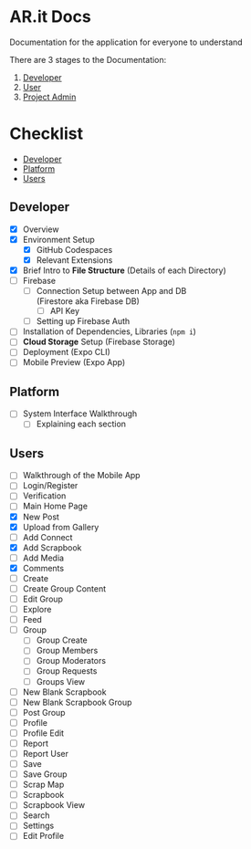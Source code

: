 <!-- omit from toc -->
# AR.it Docs
Documentation for the application for everyone to understand

There are 3 stages to the Documentation:

1. [Developer](./developer/)
2. [User](./user/)
3. [Project Admin](./project-admin)

<!-- omit from toc -->
# Checklist

- [Developer](#developer)
- [Platform](#platform)
- [Users](#users)

## Developer
- [x] Overview
- [x] Environment Setup
  - [x] GitHub Codespaces
  - [x] Relevant Extensions
- [x] Brief Intro to **File Structure** (Details of each Directory)
- [ ] Firebase
  - [ ] Connection Setup between App and DB<br>(Firestore aka Firebase DB)
    - [ ] API Key
  - [ ] Setting up Firebase Auth
- [ ] Installation of Dependencies, Libraries (`npm i`)
- [ ] **Cloud Storage** Setup (Firebase Storage)
- [ ] Deployment (Expo CLI)
- [ ] Mobile Preview (Expo App)

## Platform
- [ ] System Interface Walkthrough
  - [ ] Explaining each section
## Users
- [ ] Walkthrough of the Mobile App
- [ ] Login/Register
- [ ] Verification
- [ ] Main Home Page
- [x] New Post
- [x] Upload from Gallery
- [ ] Add Connect
- [x] Add Scrapbook
- [ ] Add Media
- [x] Comments
- [ ] Create
- [ ] Create Group Content
- [ ] Edit Group
- [ ] Explore
- [ ] Feed
- [ ] Group
  - [ ] Group Create
  - [ ] Group Members
  - [ ] Group Moderators
  - [ ] Group Requests
  - [ ] Groups View
- [ ] New Blank Scrapbook
- [ ] New Blank Scrapbook Group
- [ ] Post Group
- [ ] Profile
- [ ] Profile Edit
- [ ] Report
- [ ] Report User
- [ ] Save
- [ ] Save Group
- [ ] Scrap Map
- [ ] Scrapbook
- [ ] Scrapbook View
- [ ] Search
- [ ] Settings
- [ ] Edit Profile
